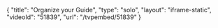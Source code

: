 {
    "title": "Organize your Guide",
    "type": "solo",
    "layout": "iframe-static",
    "videoId": "51839",
    "url": "\/tvpembed\/51839"
}